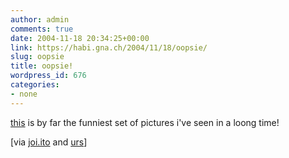 ```yaml
---
author: admin
comments: true
date: 2004-11-18 20:34:25+00:00
link: https://habi.gna.ch/2004/11/18/oopsie/
slug: oopsie
title: oopsie!
wordpress_id: 676
categories:
- none
---
```



[this](http://zattevrienden.realroot.be/depanneren.htm) is by far the funniest set of pictures i've seen in a loong time!



[via [joi.ito](http://joi.ito.com/archives/2004/11/19/ooops.html) and [urs](http://circle.ch/blog/p1580.html)]

